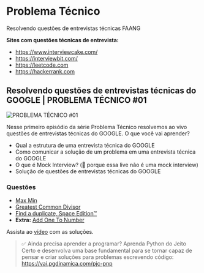 # Problema Técnico
Resolvendo questões de entrevistas técnicas FAANG

**Sites com questões técnicas de entrevista:**
* https://www.interviewcake.com/
* https://interviewbit.com/
* https://leetcode.com
* https://hackerrank.com


## Resolvendo questões de entrevistas técnicas do GOOGLE | PROBLEMA TÉCNICO #01

![PROBLEMA TÉCNICO #01](https://i.ytimg.com/vi/-VpH54mhSu4/mqdefault.jpg)

Nesse primeiro episódio da série Problema Técnico resolvemos ao vivo questões de entrevistas técnicas do GOOGLE. O que você vai aprender?

* Qual a estrutura de uma entrevista técnica do GOOGLE 
* Como comunicar a solução de um problema em uma entrevista técnica do GOOGLE 
* O que é Mock Interview? (🚨 porque essa live não é uma mock interview)
* Solução de questões de entrevistas técnicas do GOOGLE

### Questões

* [Max Min](https://www.interviewbit.com/problems/max-min-05542f2f-69aa-4253-9cc7-84eb7bf739c4/)
* [Greatest Common Divisor](https://www.interviewbit.com/problems/greatest-common-divisor/)
* [Find a duplicate, Space Edition™](https://www.interviewcake.com/question/python/find-duplicate-optimize-for-space?) 
* **Extra:** [Add One To Number](https://www.interviewbit.com/problems/add-one-to-number/)

Assista ao [vídeo](https://youtu.be/-VpH54mhSu4) com as soluções.


> ✅  Ainda precisa aprender a programar? Aprenda Python do Jeito Certo e desenvolva uma base fundamental para se tornar capaz de pensar e criar soluções para problemas escrevendo código: https://vai.pgdinamica.com/pjc-pnp
